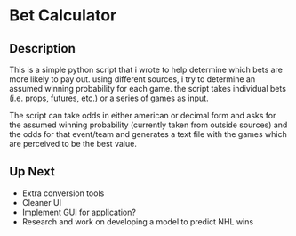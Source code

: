 # Bet Calculator

## Description
This is a simple python script that i wrote to help determine which bets are more likely to pay out. using different sources, i try to determine an assumed winning probability for each game. the script takes individual bets (i.e. props, futures, etc.) or a series of games as input.

The script can take odds in either american or decimal form and asks for the assumed winning probability (currently taken from outside sources) and the odds for that event/team and generates a text file with the games which are perceived to be the best value.

## Up Next
- Extra conversion tools
- Cleaner UI
- Implement GUI for application?
- Research and work on developing a model to predict NHL wins